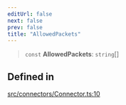 ```yaml
---
editUrl: false
next: false
prev: false
title: "AllowedPackets"
---
```


> `const` **AllowedPackets**: `string`[]

## Defined in

[src/connectors/Connector.ts:10](https://github.com/shipgirlproject/shoukaku/blob/f3e4f8953c070c0cdfec493d072e6a22e3555895/src/connectors/Connector.ts#L10)
